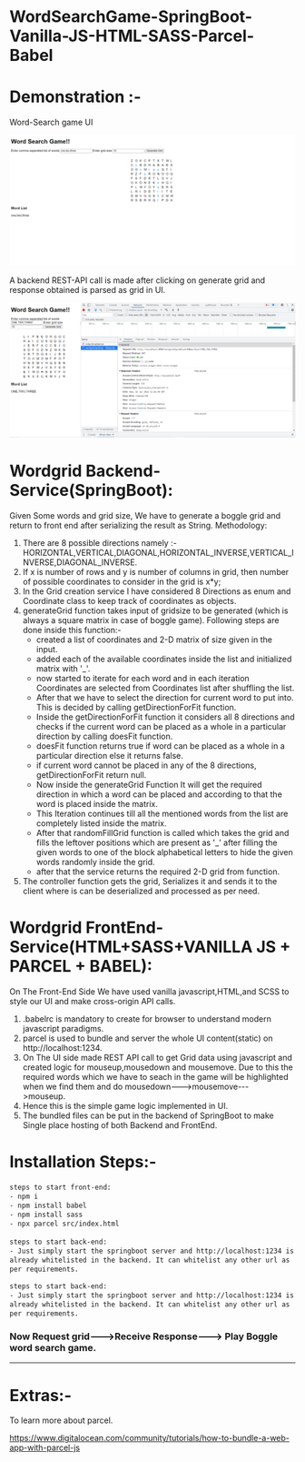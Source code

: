# WordSearchGame-SpringBoot-Vanilla-JS-HTML-SASS-Parcel-Babel

# Demonstration :-
Word-Search game UI

![word search game UI](https://github.com/Lucifer7355/WordSearchGame-SpringBoot-Vanilla-JS-HTML-SASS-Parcel-Babel/blob/main/demonstration_picture/Screenshot%20(268).png)

A backend REST-API call is made after clicking on generate grid and response obtained is parsed as grid in UI.

![A backend REST-API call is made after clicking on generate grid and response obtained is parsed as grid in UI.](https://github.com/Lucifer7355/WordSearchGame-SpringBoot-Vanilla-JS-HTML-SASS-Parcel-Babel/blob/main/demonstration_picture/Screenshot%20(270).png)

# Wordgrid Backend-Service(SpringBoot):
 
Given Some words and grid size, We have to generate a boggle grid and return to front end after serializing the result as String.
Methodology:
1. There are 8 possible directions namely :-  HORIZONTAL,VERTICAL,DIAGONAL,HORIZONTAL_INVERSE,VERTICAL_INVERSE,DIAGONAL_INVERSE.
2. If x is number of rows and y is number of columns in grid, then number of possible coordinates to consider in the grid is x*y;
3. In the Grid creation service I have considered 8 Directions as enum and Coordinate class to keep track of coordinates as objects.
4. generateGrid function takes input of gridsize to be generated (which is always a square matrix in case of boggle game).
   Following steps are done inside this function:-
   * created a list of coordinates and 2-D matrix of size given in the input.
   * added each of the available coordinates inside the list and initialized matrix with '_'.
   * now started to iterate for each word and in each iteration Coordinates are selected from Coordinates list after shuffling the list.
   * After that we have to select the direction for current word to put into. This is decided by calling getDirectionForFit function.
   * Inside the getDirectionForFit function it considers all 8 directions and checks if the current word can be placed as a whole in a particular direction by calling doesFit function.
   * doesFit function returns true if word can be placed as a whole in a particular direction else it returns false.
   * if current word cannot be placed in any of the 8 directions, getDirectionForFit return null.
   * Now inside the generateGrid Function It will get the required direction in which a word can be placed and according to that the word is placed inside the matrix.
   * This Iteration continues till all the mentioned words from the list are completely listed inside the matrix.
   * After that randomFillGrid function is called which takes the grid and fills the leftover positions which are present as '_' after filling the given words to one of the block alphabetical letters to hide the given words randomly inside the grid.
   * after that the service returns the required 2-D grid from function.
5. The controller function gets the grid, Serializes it and sends it to the client where is can be deserialized and processed as per need.

# Wordgrid FrontEnd-Service(HTML+SASS+VANILLA JS + PARCEL + BABEL):

On The Front-End Side We have used vanilla javascript,HTML,and SCSS to style our UI and make cross-origin API calls.
1. .babelrc is mandatory to create for browser to understand modern javascript paradigms.
2. parcel is used to bundle and server the whole UI content(static) on http://localhost:1234.
3. On The UI side made REST API call to get Grid data using javascript and created logic for mouseup,mousedown and mousemove. Due to this the required words which we have to seach in the game 
   will be highlighted when we find them and do mousedown--->mousemove--->mouseup.
4. Hence this is the simple game logic implemented in UI.
5. The bundled files can be put in the backend of SpringBoot to make Single place hosting of both Backend and FrontEnd.

# Installation Steps:-

```
steps to start front-end:
- npm i
- npm install babel
- npm install sass
- npx parcel src/index.html

steps to start back-end:
- Just simply start the springboot server and http://localhost:1234 is already whitelisted in the backend. It can whitelist any other url as per requirements.
```
```
steps to start back-end:
- Just simply start the springboot server and http://localhost:1234 is already whitelisted in the backend. It can whitelist any other url as per requirements.
```

### Now Request grid--->Receive Response---> Play Boggle word search game.

---

# Extras:-

To learn more about parcel.

https://www.digitalocean.com/community/tutorials/how-to-bundle-a-web-app-with-parcel-js

